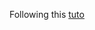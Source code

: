 Following this [tuto](https://blog.francium.tech/go-modules-go-project-set-up-without-gopath-1ae601a4e868)

